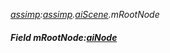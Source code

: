 _[assimp](../../modules/assimp/assimp-module.md):[assimp](../../modules/assimp/assimp-module.md).[aiScene](../../modules/assimp/assimp-aiscene.md).mRootNode_
##### Field mRootNode:[aiNode](../../modules/assimp/assimp-ainode.md)
